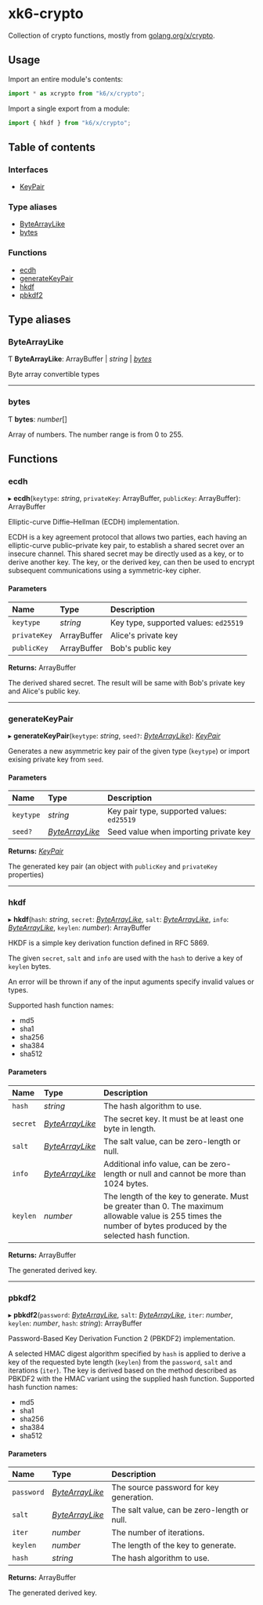 # xk6-crypto

Collection of crypto functions, mostly from [golang.org/x/crypto](https://pkg.go.dev/golang.org/x/crypto).

## Usage

Import an entire module's contents:
```JavaScript
import * as xcrypto from "k6/x/crypto";
```

Import a single export from a module:
```JavaScript
import { hkdf } from "k6/x/crypto";
```

## Table of contents

### Interfaces

- [KeyPair](interfaces/keypair.md)

### Type aliases

- [ByteArrayLike](README.md#bytearraylike)
- [bytes](README.md#bytes)

### Functions

- [ecdh](README.md#ecdh)
- [generateKeyPair](README.md#generatekeypair)
- [hkdf](README.md#hkdf)
- [pbkdf2](README.md#pbkdf2)

## Type aliases

### ByteArrayLike

Ƭ **ByteArrayLike**: ArrayBuffer \| *string* \| [*bytes*](README.md#bytes)

Byte array convertible types

___

### bytes

Ƭ **bytes**: *number*[]

Array of numbers. The number range is from 0 to 255.

## Functions

### ecdh

▸ **ecdh**(`keytype`: *string*, `privateKey`: ArrayBuffer, `publicKey`: ArrayBuffer): ArrayBuffer

Elliptic-curve Diffie–Hellman (ECDH) implementation.

ECDH is a key agreement protocol that allows two parties, each having an elliptic-curve
public–private key pair, to establish a shared secret over an insecure channel.
This shared secret may be directly used as a key, or to derive another key.
The key, or the derived key, can then be used to encrypt subsequent communications using a symmetric-key cipher.

#### Parameters

| Name | Type | Description |
| :------ | :------ | :------ |
| `keytype` | *string* | Key type, supported values: `ed25519` |
| `privateKey` | ArrayBuffer | Alice's private key |
| `publicKey` | ArrayBuffer | Bob's public key |

**Returns:** ArrayBuffer

The derived shared secret. The result will be same with Bob's private key and Alice's public key.

___

### generateKeyPair

▸ **generateKeyPair**(`keytype`: *string*, `seed?`: [*ByteArrayLike*](README.md#bytearraylike)): [*KeyPair*](interfaces/keypair.md)

Generates a new asymmetric key pair of the given type (`keytype`) or import exising private key from `seed`.

#### Parameters

| Name | Type | Description |
| :------ | :------ | :------ |
| `keytype` | *string* | Key pair type, supported values: `ed25519` |
| `seed?` | [*ByteArrayLike*](README.md#bytearraylike) | Seed value when importing private key |

**Returns:** [*KeyPair*](interfaces/keypair.md)

The generated key pair (an object with `publicKey` and `privateKey` properties)

___

### hkdf

▸ **hkdf**(`hash`: *string*, `secret`: [*ByteArrayLike*](README.md#bytearraylike), `salt`: [*ByteArrayLike*](README.md#bytearraylike), `info`: [*ByteArrayLike*](README.md#bytearraylike), `keylen`: *number*): ArrayBuffer

HKDF is a simple key derivation function defined in RFC 5869.

The given `secret`, `salt` and `info` are used with the `hash` to derive a key of `keylen` bytes.

An error will be thrown if any of the input aguments specify invalid values or types.

Supported hash function names:
 - md5
 - sha1
 - sha256
 - sha384
 - sha512

#### Parameters

| Name | Type | Description |
| :------ | :------ | :------ |
| `hash` | *string* | The hash algorithm to use. |
| `secret` | [*ByteArrayLike*](README.md#bytearraylike) | The secret key. It must be at least one byte in length. |
| `salt` | [*ByteArrayLike*](README.md#bytearraylike) | The salt value, can be zero-length or null. |
| `info` | [*ByteArrayLike*](README.md#bytearraylike) | Additional info value, can be zero-length or null and cannot be more than 1024 bytes. |
| `keylen` | *number* | The length of the key to generate. Must be greater than 0. The maximum allowable value is 255 times the number of bytes produced by the selected hash function. |

**Returns:** ArrayBuffer

The generated derived key.

___

### pbkdf2

▸ **pbkdf2**(`password`: [*ByteArrayLike*](README.md#bytearraylike), `salt`: [*ByteArrayLike*](README.md#bytearraylike), `iter`: *number*, `keylen`: *number*, `hash`: *string*): ArrayBuffer

Password-Based Key Derivation Function 2 (PBKDF2) implementation.

A selected HMAC digest algorithm specified by `hash` is applied to derive a key of the requested
byte length (`keylen`) from the `password`, `salt` and iterations (`iter`).
The key is derived based on the method described as PBKDF2 with the HMAC variant using the supplied hash function.
Supported hash function names:
 - md5
 - sha1
 - sha256
 - sha384
 - sha512

#### Parameters

| Name | Type | Description |
| :------ | :------ | :------ |
| `password` | [*ByteArrayLike*](README.md#bytearraylike) | The source password for key generation. |
| `salt` | [*ByteArrayLike*](README.md#bytearraylike) | The salt value, can be zero-length or null. |
| `iter` | *number* | The number of iterations. |
| `keylen` | *number* | The length of the key to generate. |
| `hash` | *string* | The hash algorithm to use. |

**Returns:** ArrayBuffer

The generated derived key.
